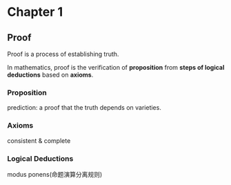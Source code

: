 # Chapter 1
## Proof
Proof is a process of establishing truth.

In mathematics, proof is the verification of **proposition** from **steps of logical deductions** based on **axioms**.
### Proposition
prediction: a proof that the truth depends on varieties. 

### Axioms
consistent & complete

### Logical Deductions
modus ponens(命题演算分离规则)